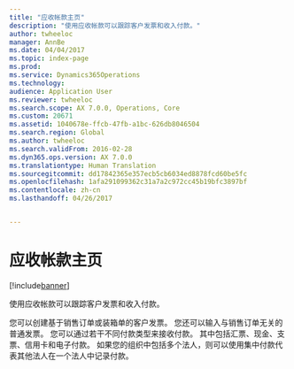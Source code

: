 ```yaml
---
title: "应收帐款主页"
description: "使用应收帐款可以跟踪客户发票和收入付款。"
author: twheeloc
manager: AnnBe
ms.date: 04/04/2017
ms.topic: index-page
ms.prod: 
ms.service: Dynamics365Operations
ms.technology: 
audience: Application User
ms.reviewer: twheeloc
ms.search.scope: AX 7.0.0, Operations, Core
ms.custom: 20671
ms.assetid: 1040678e-ffcb-47fb-a1bc-626db8046504
ms.search.region: Global
ms.author: twheeloc
ms.search.validFrom: 2016-02-28
ms.dyn365.ops.version: AX 7.0.0
ms.translationtype: Human Translation
ms.sourcegitcommit: dd17842365e357ecb5cb6034ed8878fcd60be5fc
ms.openlocfilehash: 1afa291099362c31a7a2c972cc45b19bfc3897bf
ms.contentlocale: zh-cn
ms.lasthandoff: 04/26/2017


---
```


# <a name="accounts-receivable-home-page"></a>应收帐款主页

[!include[banner](../includes/banner.md)]


使用应收帐款可以跟踪客户发票和收入付款。 

您可以创建基于销售订单或装箱单的客户发票。 您还可以输入与销售订单无关的普通发票。 您可以通过若干不同付款类型来接收付款。 其中包括汇票、现金、支票、信用卡和电子付款。 如果您的组织中包括多个法人，则可以使用集中付款代表其他法人在一个法人中记录付款。








